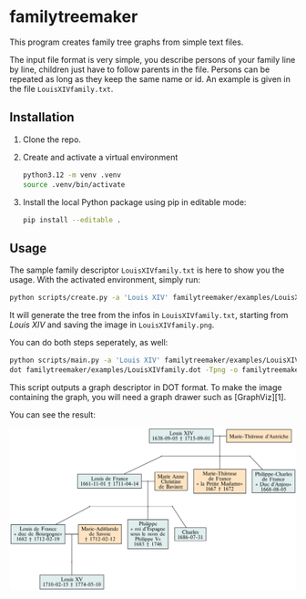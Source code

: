 familytreemaker
===============

This program creates family tree graphs from simple text files.

The input file format is very simple, you describe persons of your family line
by line, children just have to follow parents in the file. Persons can be
repeated as long as they keep the same name or id. An example is given in the
file `LouisXIVfamily.txt`.


Installation
------------

1. Clone the repo.
2. Create and activate a virtual environment

    ```bash
    python3.12 -m venv .venv
    source .venv/bin/activate
    ```

3. Install the local Python package using pip in editable mode: 
    ```bash
    pip install --editable .
    ```

Usage
-----

The sample family descriptor `LouisXIVfamily.txt` is here to show you the
usage. With the activated environment, simply run:

```bash
python scripts/create.py -a 'Louis XIV' familytreemaker/examples/LouisXIVfamily.txt | dot -Tpng -o familytreemaker/examples/LouisXIVfamily.png
```
It will generate the tree from the infos in `LouisXIVfamily.txt`, starting from
*Louis XIV* and saving the image in `LouisXIVfamily.png`.

You can do both steps seperately, as well:
```bash
python scripts/main.py -a 'Louis XIV' familytreemaker/examples/LouisXIVfamily.txt
dot familytreemaker/examples/LouisXIVfamily.dot -Tpng -o familytreemaker/examples/LouisXIVfamily.png
```
This script outputs a graph descriptor in DOT format. To make the image
containing the graph, you will need a graph drawer such as [GraphViz][1].

You can see the result:

![result: LouisXIVfamily.png](/LouisXIVfamily.png)
